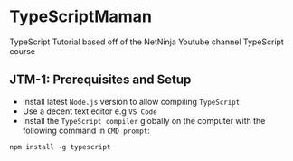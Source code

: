 # TypeScriptMaman
TypeScript Tutorial based off of the NetNinja Youtube channel TypeScript course

## JTM-1: Prerequisites and Setup
-  Install latest `Node.js` version to allow compiling `TypeScript`
-  Use a decent text editor e.g `VS Code`
-  Install the `TypeScript compiler` globally on the computer with the following command in `CMD prompt`:

`npm install -g typescript`

